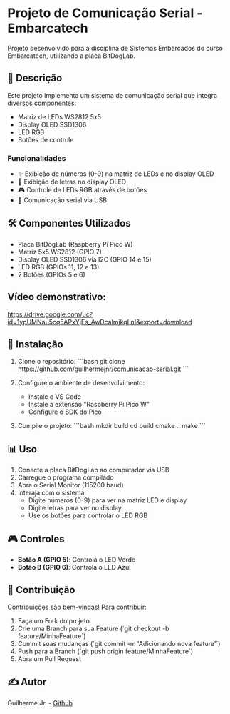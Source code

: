 # Projeto de Comunicação Serial - Embarcatech

Projeto desenvolvido para a disciplina de Sistemas Embarcados do curso Embarcatech, utilizando a placa BitDogLab.

## 📝 Descrição

Este projeto implementa um sistema de comunicação serial que integra diversos componentes:
- Matriz de LEDs WS2812 5x5
- Display OLED SSD1306
- LED RGB
- Botões de controle

### Funcionalidades

- ✨ Exibição de números (0-9) na matriz de LEDs e no display OLED
- 📝 Exibição de letras no display OLED
- 🎮 Controle de LEDs RGB através de botões
- 🔄 Comunicação serial via USB

## 🛠️ Componentes Utilizados

- Placa BitDogLab (Raspberry Pi Pico W)
- Matriz 5x5 WS2812 (GPIO 7)
- Display OLED SSD1306 via I2C (GPIO 14 e 15)
- LED RGB (GPIOs 11, 12 e 13)
- 2 Botões (GPIOs 5 e 6)

## Vídeo demonstrativo:

https://drive.google.com/uc?id=1ypUMNau5cq5APxYjEs_AwDcalmjkqLnI&export=download

## 🔧 Instalação

1. Clone o repositório:
\`\`\`bash
git clone https://github.com/guilhermejnr/comunicacao-serial.git
\`\`\`

2. Configure o ambiente de desenvolvimento:
   - Instale o VS Code
   - Instale a extensão "Raspberry Pi Pico W"
   - Configure o SDK do Pico

3. Compile o projeto:
\`\`\`bash
mkdir build
cd build
cmake ..
make
\`\`\`

## 📊 Uso

1. Conecte a placa BitDogLab ao computador via USB
2. Carregue o programa compilado
3. Abra o Serial Monitor (115200 baud)
4. Interaja com o sistema:
   - Digite números (0-9) para ver na matriz LED e display
   - Digite letras para ver no display
   - Use os botões para controlar o LED RGB

## 🎮 Controles

- **Botão A (GPIO 5)**: Controla o LED Verde
- **Botão B (GPIO 6)**: Controla o LED Azul

## 🤝 Contribuição

Contribuições são bem-vindas! Para contribuir:
1. Faça um Fork do projeto
2. Crie uma Branch para sua Feature (\`git checkout -b feature/MinhaFeature\`)
3. Commit suas mudanças (\`git commit -m 'Adicionando nova feature'\`)
4. Push para a Branch (\`git push origin feature/MinhaFeature\`)
5. Abra um Pull Request

## ✍️ Autor

Guilherme Jr. - [Github](https://github.com/guilhermejnr)



